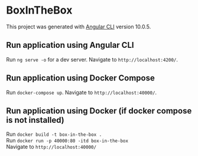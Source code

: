 # BoxInTheBox

This project was generated with [Angular CLI](https://github.com/angular/angular-cli) version 10.0.5.

## Run application using Angular CLI

Run `ng serve -o` for a dev server. Navigate to `http://localhost:4200/`.

## Run application using Docker Compose

Run `docker-compose up`. Navigate to `http://localhost:40000/`.

## Run application using Docker (if docker compose is not installed)

Run `docker build -t box-in-the-box .` <br/>
Run `docker run -p 40000:80 -itd box-in-the-box` <br/>
Navigate to `http://localhost:40000/`

